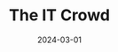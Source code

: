---
title: The IT Crowd
image: ./images/it-crowd.webp
date: 2024-03-01
type: tv
link: https://www.imdb.com/title/tt0487831/
---